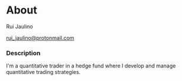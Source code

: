 # About


Rui Jaulino

<a href="rui_jaulino@protonmail.com">rui_jaulino@protonmail.com</a>


### Description

I'm a quantitative trader in a hedge fund where I develop and manage quantitative trading strategies.


